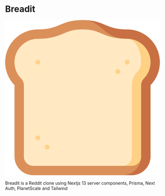 # Breadit

![Breadit](./public/images/logo.svg)

Breadit is a Reddit clone using Nextjs 13 server components, Prisma, Next Auth, PlanetScale and Tailwind
